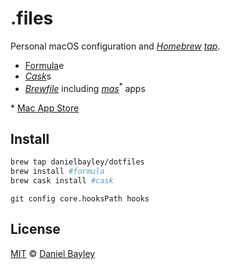 .files
======
Personal macOS configuration and _[Homebrew] [tap]_.

* [Formula]e
* [_Cask_]s
* _[Brewfile]_ including _[mas]_<sup>*</sup> apps

\* [Mac App Store]

Install
-------
~~~ sh
brew tap danielbayley/dotfiles
brew install #formula
brew cask install #cask
~~~
`git config core.hooksPath hooks`

License
-------
[MIT] © [Daniel Bayley]

[MIT]:              LICENSE.md
[Daniel Bayley]:    https://github.com/danielbayley

[homebrew]:         http://brew.sh
[tap]:              https://docs.brew.sh/Taps
[formula]:          https://github.com/Homebrew/brew/blob/master/docs/Formula-Cookbook.md#formula-cookbook
[_cask_]:           https://github.com/Homebrew/homebrew-cask#homebrew-cask
[mas]:              https://github.com/mas-cli/mas#readme
[Mac App Store]:    https://itunes.apple.com/WebObjects/MZStore.woa/wa/viewGrouping?id=&mt=12&ls=1
[brewfile]:         https://github.com/Homebrew/homebrew-bundle#usage

[dotfiles]:         https://github.com/danielbayley/dotfiles
